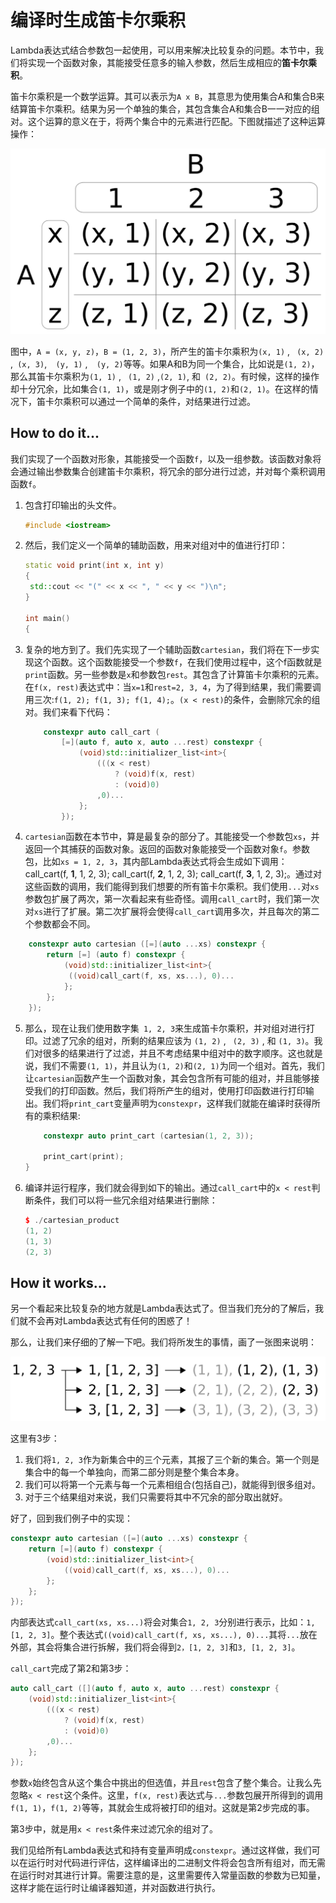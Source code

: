# 编译时生成笛卡尔乘积

Lambda表达式结合参数包一起使用，可以用来解决比较复杂的问题。本节中，我们将实现一个函数对象，其能接受任意多的输入参数，然后生成相应的**笛卡尔乘积**。

笛卡尔乘积是一个数学运算。其可以表示为`A x B`，其意思为使用集合A和集合B来结算笛卡尔乘积。结果为另一个单独的集合，其包含集合A和集合B一一对应的组对。这个运算的意义在于，将两个集合中的元素进行匹配。下图就描述了这种运算操作：

![](../../images/chapter4/4-7-1.png)

图中，`A = (x, y, z)`，`B = (1, 2, 3)`，所产生的笛卡尔乘积为`(x, 1)` , ` (x, 2)` ,`  (x, 3) `,`  (y, 1)` ,`  (y, 2)`等等。如果A和B为同一个集合，比如说是`(1, 2)`，那么其笛卡尔乘积为`(1, 1)` , ` (1, 2)` ,` (2, 1) `, 和` (2, 2)`。有时候，这样的操作却十分冗余，比如集合`(1, 1)`，或是刚才例子中的`(1, 2)`和`(2, 1)`。在这样的情况下，笛卡尔乘积可以通过一个简单的条件，对结果进行过滤。

## How to do it...

我们实现了一个函数对形象，其能接受一个函数`f`，以及一组参数。该函数对象将会通过输出参数集合创建笛卡尔乘积，将冗余的部分进行过滤，并对每个乘积调用函数`f`。

1. 包含打印输出的头文件。

   ```c++
   #include <iostream>
   ```

2. 然后，我们定义一个简单的辅助函数，用来对组对中的值进行打印：

   ```c++
   static void print(int x, int y)
   {
   	std::cout << "(" << x << ", " << y << ")\n";
   }
   
   int main()
   {
   ```

3. 复杂的地方到了。我们先实现了一个辅助函数`cartesian`，我们将在下一步实现这个函数。这个函数能接受一个参数`f`，在我们使用过程中，这个f函数就是`print`函数。另一些参数是`x`和参数包`rest`。其包含了计算笛卡尔乘积的元素。在`f(x, rest)`表达式中：当`x=1`和`rest=2, 3, 4`，为了得到结果，我们需要调用三次:`f(1, 2); f(1, 3); f(1, 4);`。`(x < rest)`的条件，会删除冗余的组对。我们来看下代码：

   ```c++
       constexpr auto call_cart (
           [=](auto f, auto x, auto ...rest) constexpr {
               (void)std::initializer_list<int>{
                   (((x < rest)
                       ? (void)f(x, rest)
                       : (void)0)
                   ,0)...
               };
           });
   ```

4.  `cartesian`函数在本节中，算是最复杂的部分了。其能接受一个参数包`xs`，并返回一个其捕获的函数对象。返回的函数对象能接受一个函数对象`f`。参数包，比如`xs = 1, 2, 3`，其内部Lambda表达式将会生成如下调用：call_cart(f, **1**, 1, 2, 3); call_cart(f, **2**, 1, 2, 3); call_cart(f, **3**, 1, 2, 3);。通过对这些函数的调用，我们能得到我们想要的所有笛卡尔乘积。我们使用`...`对`xs`参数包扩展了两次，第一次看起来有些奇怪。调用`call_cart`时，我们第一次对`xs`进行了扩展。第二次扩展将会使得`call_cart`调用多次，并且每次的第二个参数都会不同。

   ```c++
       constexpr auto cartesian ([=](auto ...xs) constexpr {
           return [=] (auto f) constexpr {
               (void)std::initializer_list<int>{
               	((void)call_cart(f, xs, xs...), 0)...
               };
           };
       });
   ```

5. 那么，现在让我们使用数字集` 1, 2, 3`来生成笛卡尔乘积，并对组对进行打印。过滤了冗余的组对，所剩的结果应该为 `(1, 2)` , ` (2, 3)` , 和 `(1, 3)`。我们对很多的结果进行了过滤，并且不考虑结果中组对中的数字顺序。这也就是说，我们不需要`(1, 1)`，并且认为`(1, 2)`和`(2, 1)`为同一个组对。首先，我们让`cartesian`函数产生一个函数对象，其会包含所有可能的组对，并且能够接受我们的打印函数。然后，我们将所产生的组对，使用打印函数进行打印输出。我们将`print_cart`变量声明为`constexpr`，这样我们就能在编译时获得所有的乘积结果:

   ```c++
       constexpr auto print_cart (cartesian(1, 2, 3));
   
       print_cart(print);
   }
   ```

6. 编译并运行程序，我们就会得到如下的输出。通过`call_cart`中的`x < rest`判断条件，我们可以将一些冗余组对结果进行删除：

   ```c++
   $ ./cartesian_product
   (1, 2)
   (1, 3)
   (2, 3)
   ```

## How it works...

另一个看起来比较复杂的地方就是Lambda表达式了。但当我们充分的了解后，我们就不会再对Lambda表达式有任何的困惑了！

那么，让我们来仔细的了解一下吧。我们将所发生的事情，画了一张图来说明：

![](../../images/chapter4/4-7-2.png)

这里有3步：

1. 我们将`1, 2, 3`作为新集合中的三个元素，其报了三个新的集合。第一个则是集合中的每一个单独向，而第二部分则是整个集合本身。
2. 我们可以将第一个元素与每一个元素相组合(包括自己)，就能得到很多组对。
3. 对于三个结果组对来说，我们只需要将其中不冗余的部分取出就好。

好了，回到我们例子中的实现：

```c++
constexpr auto cartesian ([=](auto ...xs) constexpr {
    return [=](auto f) constexpr {
        (void)std::initializer_list<int>{
        	((void)call_cart(f, xs, xs...), 0)...
        };
    };
});	
```

内部表达式` call_cart(xs, xs...) `将会对集合`1, 2, 3`分别进行表示，比如：`1, [1, 2, 3]`。整个表达式`((void)call_cart(f, xs, xs...), 0)...`其将`...`放在外部，其会将集合进行拆解，我们将会得到`2，[1, 2, 3]`和`3, [1, 2, 3]`。

`call_cart`完成了第2和第3步：

```c++
auto call_cart ([](auto f, auto x, auto ...rest) constexpr {
    (void)std::initializer_list<int>{
        (((x < rest)
            ? (void)f(x, rest)
            : (void)0)
        ,0)...
    };
});
```

参数`x`始终包含从这个集合中挑出的但选值，并且`rest`包含了整个集合。让我么先忽略`x < rest`这个条件。这里，`f(x, rest)`表达式与`...`参数包展开所得到的调用`f(1, 1)`，`f(1, 2)`等等，其就会生成将被打印的组对。这就是第2步完成的事。

第3步中，就是用`x < rest`条件来过滤冗余的组对了。

我们见给所有Lambda表达式和持有变量声明成`constexpr`。通过这样做，我们可以在运行时对代码进行评估，这样编译出的二进制文件将会包含所有组对，而无需在运行时对其进行计算。需要注意的是，这里需要传入常量函数的参数为已知量，这样才能在运行时让编译器知道，并对函数进行执行。